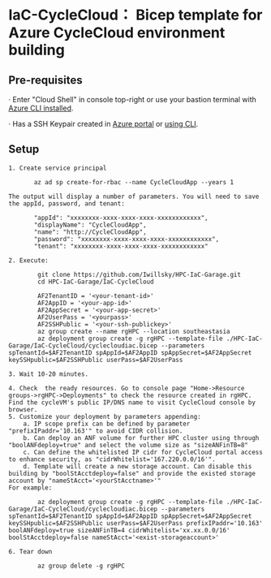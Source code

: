 # IaC-CycleCloud： Bicep template for Azure CycleCloud environment building

## Pre-requisites
· Enter "Cloud Shell" in console top-right or use your bastion terminal with [Azure CLI installed](https://docs.microsoft.com/en-us/azure/azure-resource-manager/bicep/install#azure-cli).

· Has a SSH Keypair created in [Azure portal](https://docs.microsoft.com/en-us/azure/virtual-machines/ssh-keys-portal) or [using CLI](https://docs.microsoft.com/en-us/azure/cyclecloud/how-to/install-arm?view=cyclecloud-8#ssh-keypair).

## Setup
	1. Create service principal 
 
 ```
		az ad sp create-for-rbac --name CycleCloudApp --years 1
```

	The output will display a number of parameters. You will need to save the appId, password, and tenant:

 ```
		"appId": "xxxxxxxx-xxxx-xxxx-xxxx-xxxxxxxxxxxx",
		"displayName": "CycleCloudApp",
		"name": "http://CycleCloudApp",
		"password": "xxxxxxxx-xxxx-xxxx-xxxx-xxxxxxxxxxxx",
		"tenant": "xxxxxxxx-xxxx-xxxx-xxxx-xxxxxxxxxxxx"
```

	2. Execute:
	
```	
        git clone https://github.com/Iwillsky/HPC-IaC-Garage.git
		cd HPC-IaC-Garage/IaC-CycleCloud
		
		AF2TenantID = '<your-tenant-id>'
		AF2AppID = '<your-app-id>'
		AF2AppSecret = '<your-app-secret>'
		AF2UserPass = '<yourpass>'
		AF2SSHPublic = '<your-ssh-publickey>'
		az group create --name rgHPC --location southeastasia
		az deployment group create -g rgHPC --template-file ./HPC-IaC-Garage/IaC-CycleCloud/cyclecloudiac.bicep --parameters spTenantId=$AF2TenantID spAppId=$AF2AppID spAppSecret=$AF2AppSecret keySSHpublic=$AF2SSHPublic userPass=$AF2UserPass 
```

	3. Wait 10-20 minutes.

	4. Check  the ready resources. Go to console page "Home->Resource groups->rgHPC->Deployments" to check the resource created in rgHPC. Find the cycleVM's public IP/DNS name to visit CycleCloud console by browser.
	5. Customize your deployment by parameters appending:
		a. IP scope prefix can be defined by parameter "prefixIPaddr='10.163'" to avoid CIDR collision.
		b. Can deploy an ANF volume for further HPC cluster using through "boolANFdeploy=true" and select the volume size as "sizeANFinTB=8"
		c. Can define the whitelisted IP cidr for CycleCloud portal access to enhance security, as "cidrWhitelist='167.220.0.0/16'".
		d. Template will create a new storage account. Can disable this building by "boolStAcctdeploy=false" and provide the existed storage account by "nameStAcct='<yourStAcctname>'"
	For example: 

```
		az deployment group create -g rgHPC --template-file ./HPC-IaC-Garage/IaC-CycleCloud/cyclecloudiac.bicep --parameters spTenantId=$AF2TenantID spAppId=$AF2AppID spAppSecret=$AF2AppSecret keySSHpublic=$AF2SSHPublic userPass=$AF2UserPass prefixIPaddr='10.163' boolANFdeploy=true sizeANFinTB=4 cidrWhitelist='xx.xx.0.0/16' boolStAcctdeploy=false nameStAcct='<exist-storageaccount>'
```

	6. Tear down

```
        az group delete -g rgHPC
```




